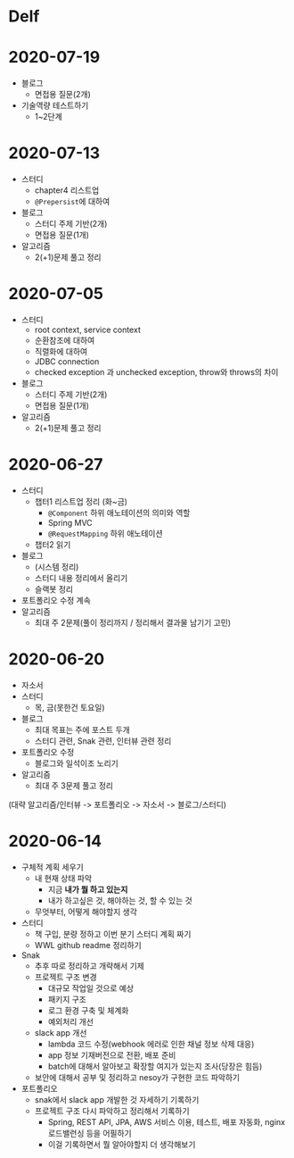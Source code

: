 # Delf
# 2020-07-19
- 블로그
  - 면접용 질문(2개)
- 기술역량 테스트하기
  - 1~2단계

# 2020-07-13
- 스터디
    - chapter4 리스트업
    - `@Prepersist`에 대하여
- 블로그
  - 스터디 주제 기반(2개)
  - 면접용 질문(1개)
- 알고리즘
  - 2(+1)문제 풀고 정리
  
# 2020-07-05
- 스터디
    - root context, service context
    - 순환참조에 대하여
    - 직렬화에 대하여
    - JDBC connection
    - checked exception 과 unchecked exception, throw와 throws의 차이
- 블로그
  - 스터디 주제 기반(2개)
  - 면접용 질문(1개)
- 알고리즘
  - 2(+1)문제 풀고 정리

# 2020-06-27
- 스터디 
  - 챕터1 리스트업 정리 (화~금)
    - `@Component` 하위 애노테이션의 의미와 역할 
    - Spring MVC
    - `@RequestMapping` 하위 애노테이션
  - 챕터2 읽기
- 블로그
  - (시스템 정리)
  - 스터디 내용 정리에서 올리기
  - 슬랙봇 정리
- 포트폴리오 수정 계속
- 알고리즘
  - 최대 주 2문제(풀이 정리까지 / 정리해서 결과물 남기기 고민)


# 2020-06-20
- 자소서
- 스터디
  - 목, 금(못한건 토요일)
- 블로그
  - 최대 목표는 주에 포스트 두개
  - 스터디 관련, Snak 관련, 인터뷰 관련 정리
- 포트폴리오 수정
  - 블로그와 일석이조 노리기
- 알고리즘
  - 최대 주 3문제 풀고 정리

(대략 알고리즘/인터뷰 -> 포트폴리오 -> 자소서 -> 블로그/스터디)


# 2020-06-14
- 구체적 계획 세우기
  - 내 현재 상태 파악
    - 지금 **내가 뭘 하고 있는지**
    - 내가 하고싶은 것, 해야하는 것, 할 수 있는 것
  - 무엇부터, 어떻게 해야할지 생각
- 스터디
  - 책 구입, 분량 정하고 이번 분기 스터디 계획 짜기
  - WWL github readme 정리하기
- Snak
  - 추후 따로 정리하고 개략해서 기제
  - 프로젝트 구조 변경
    - 대규모 작업일 것으로 예상
    - 패키지 구조
    - 로그 환경 구축 및 체계화
    - 예외처리 개선
  - slack app 개선
    - lambda 코드 수정(webhook 에러로 인한 채널 정보 삭제 대응)
    - app 정보 기재버전으로 전환, 배포 준비
    - batch에 대해서 알아보고 확장할 여지가 있는지 조사(당장은 힘듬)
  - 보안에 대해서 공부 및 정리하고 nesoy가 구현한 코드 파악하기
- 포트폴리오
  - snak에서 slack app 개발한 것 자세하기 기록하기
  - 프로젝트 구조 다시 파악하고 정리해서 기록하기
    - Spring, REST API, JPA, AWS 서비스 이용, 테스트, 배포 자동화, nginx 로드밸런싱 등을 어필하기
    - 이걸 기록하면서 뭘 알아야할지 더 생각해보기
